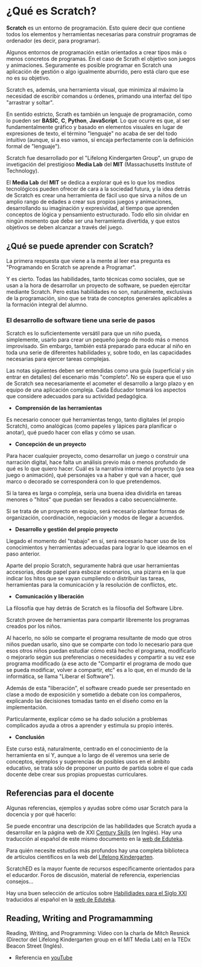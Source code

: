 # ¿Qué es Scratch?
**Scratch** es un entorno de programación. Esto quiere decir que contiene todos los elementos y herramientas necesarias para construir programas de ordenador (es decir, para programar).

Algunos entornos de programación están orientados a crear tipos más o menos concretos de programas. En el caso de Scrath el objetivo son juegos y animaciones. Seguramente es posible programar en Scratch una aplicación de gestión o algo igualmente aburrido, pero está claro que ese no es su objetivo.

Scratch es, además, una herramienta visual, que minimiza al máximo la necesidad de escribir comandos u órdenes, primando una interfaz del tipo "arrastrar y soltar".

En sentido estricto, Scrath es también un lenguaje de programación, como lo pueden ser **BASIC**, **C**, **Python**, **JavaScript**. Lo que ocurre es que, al ser fundamentalmente gráfico y basado en elementos visuales en lugar de expresiones de texto, el término "lenguaje" no acaba de ser del todo intuitivo (aunque, si a eso vamos, sí encaja perfectamente con la definición formal de "lenguaje").

Scratch fue desarrollado por el "Lifelong Kindergarten Group", un grupo de invetigación del prestigioso **Media Lab** del **MIT** (Massachusetts Institute of Technology).

El **Media Lab** del **MIT** se dedica a explorar qué es lo que los medios tecnológicos pueden ofrecer de cara a la sociedad futura, y la idea detrás de Scratch es crear una herramienta de fácil uso que sirva a niños de un amplio rango de edades a crear sus propios juegos y animaciones, desarrollando su imaginación y expresividad, al tiempo que aprenden conceptos de lógica y pensamiento estructurado. Todo ello sin olvidar en ningún momento que debe ser una herramienta divertida, y que estos objetivos se deben alcanzar a través del juego.

## ¿Qué se puede aprender con Scratch?
La primera respuesta que viene a la mente al leer esa pregunta es "Programando en Scratch se aprende a Programar".

Y es cierto. Todas las habilidades, tanto técnicas como sociales, que se usan a la hora de desarrollar un proyecto de software, se pueden ejercitar mediante Scratch. Pero estas habilidades no son, naturalmente, exclusivas de la programación, sino que se trata de conceptos generales aplicables a la formación integral del alumno.

### El desarrollo de software tiene una serie de pasos

Scratch es lo suficientemente versátil para que un niño pueda, simplemente, usarlo para crear un pequeño juego de modo más o menos improvisado. Sin embargo, también está preparado para educar al niño en toda una serie de diferentes habilidades y, sobre todo, en las capacidades necesarias para ejercer tareas complejas.

Las notas siguientes deben ser entendidas como una guía (superficial y sin entrar en detalles) del escenario más "completo". No se espera que el uso de Scratch sea necesariamente el acometer el desarrollo a largo plazo y en equipo de una aplicación compleja. Cada Educador tomará los aspectos que considere adecuados para su actividad pedagógica.

* **Comprensión de las herramientas**

Es necesario conocer qué herramientas tengo, tanto digitales (el propio Scratch), como analógicas (como papeles y lápices para planificar o anotar), qué puedo hacer con ellas y cómo se usan.

* **Concepción de un proyecto**

Para hacer cualquier proyecto, como desarrollar un juego o construir una narración digital, hace falta un análisis previo más o menos profundo de qué es lo que quiero hacer. Cuál es la narrativa interna del proyecto (ya sea juego o animación), qué personajes va a haber y qué van a hacer, qué marco o decorado se corresponderá con lo que pretendemos.

Si la tarea es larga o compleja, sería una buena idea dividirla en tareas menores o "hitos" que puedan ser llevados a cabo secuencialmente.

Si se trata de un proyecto en equipo, será necesario plantear formas de organización, coordinación, negociación y modos de llegar a acuerdos.

* **Desarrollo y gestión del propio proyecto**

Llegado el momento del "trabajo" en sí, será necesario hacer uso de los conocimientos y herramientas adecuadas para lograr lo que ideamos en el paso anterior.

Aparte del propio Scratch, seguramente habrá que usar herramientas accesorias, desde papel para esbozar escenarios, una pizarra en la que indicar los hitos que se vayan cumpliendo o distribuir las tareas, herramientas para la comunicación y la resolución de conflictos, etc.

* **Comunicación y liberación**

La filosofía que hay detrás de Scratch es la filosofía del Software Libre.

Scratch provee de herramientas para compartir libremente los programas creados por los niños.

Al hacerlo, no sólo se comparte el programa resultante de modo que otros niños puedan usarlo, sino que se comparte con todo lo necesario para que esos otros niños puedan estudiar cómo está hecho el programa, modificarlo o mejorarlo según sus preferencias o necesidades y compartir a su vez ese programa modificado (a ese acto de "Compartir el programa de modo que se pueda modificar, volver a compartir, etc" es a lo que, en el mundo de la informática, se llama "Liberar el Software").

Además de esta "liberación", el software creado puede ser presentado en clase a modo de exposición y sometido a debate con los compañeros, explicando las decisiones tomadas tanto en el diseño como en la implementación.

Particularmente, explicar cómo se ha dado solución a problemas complicados ayuda a otros a aprender y estimula su propio interés.

* **Conclusión**

Este curso está, naturalmente, centrado en el conocimiento de la herramienta en sí Y, aunque a lo largo de él veremos una serie de conceptos, ejemplos y sugerencias de posibles usos en el ámbito educativo, se trata sólo de proponer un punto de partida sobre el que cada docente debe crear sus propias propuestas curriculares.

## Referencias para el docente
Algunas referencias, ejemplos y ayudas sobre cómo usar Scratch para la docencia y por qué hacerlo:

Se puede encontrar una descripción de las habilidades que Scratch ayuda a desarrollar en la página web de XXI [Century Skills](http://campusvirtual.ugr.es/moodle/mod/resource/www.21stcenturyskills.org/downloads/P21_Report.pdf "Century Skills") (en Inglés). Hay una traducción al español de este mismo documento en la [web de Eduteka](http://www.eduteka.org/ScratchSigloXXI.php "Eduteka").

Para quién necesite estudios más profundos hay una completa biblioteca de artículos científicos en la web del [Lifelong Kindergarten](http://llk.media.mit.edu/papers.php "Papers Lifelong Kindergarten").

ScratchED es la mayor fuente de recursos específicamente orientados para el educardor. Foros de discusión, material de referencia, experiencias consejos...

Hay una buen selección de artículos sobre [Habilidiades para el Siglo XXI](http://www.eduteka.org/modulos/9/274/ "") traducidos al español en la [web de Eduteka](http://www.eduteka.org/ "Eduteka").

## Reading, Writing and Programamming
Reading, Writing, and Programming: Vídeo con la charla de Mitch Resnick (Director del Lifelong Kindergarten group en el MIT Media Lab) en la TEDx Beacon Street (Inglés).

* Referencia en [youTube](https://www.youtube.com/watch?v=42_30Rgf6F0 "Vídeo en Youtube")
<iframe width="560" height="315" frameborder="0" src=""></iframe>
